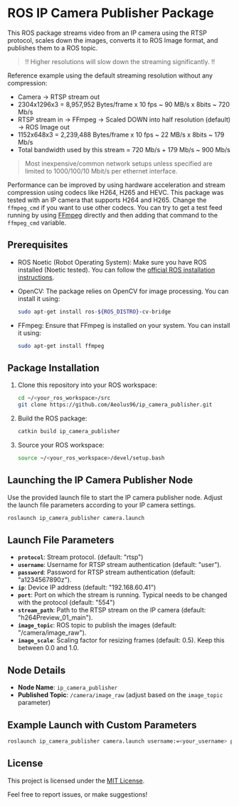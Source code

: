 # ROS IP Camera Publisher Package

This ROS package streams video from an IP camera using the RTSP protocol, scales down the images, converts it to ROS Image format, and publishes them to a ROS topic.

> !! Higher resolutions will slow down the streaming significantly. !!

Reference example using the default streaming resolution without any compression:

- Camera -> RTSP stream out
- 2304x1296x3 = 8,957,952 Bytes/frame x 10 fps ~ 90 MB/s x 8bits ~ 720 Mb/s
- RTSP stream in -> FFmpeg -> Scaled DOWN into half resolution (default) -> ROS Image out
- 1152x648x3 = 2,239,488 Bytes/frame x 10 fps ~ 22 MB/s x 8bits ~ 179 Mb/s
- Total bandwidth used by this stream = 720 Mb/s + 179 Mb/s ~ 900 Mb/s

> Most inexpensive/common network setups unless specified are limited to 1000/100/10 Mbit/s per ethernet interface.

Performance can be improved by using hardware acceleration and stream compression using codecs like H264, H265 and HEVC. This package was tested with an IP camera that supports H264 and H265. Change the `ffmpeg_cmd` if you want to use other codecs. You can try to get a test feed running by using [FFmpeg](https://www.ffmpeg.org/) directly and then adding that command to the `ffmpeg_cmd` variable.

## Prerequisites

- ROS Noetic (Robot Operating System): Make sure you have ROS installed (Noetic tested). You can follow the [official ROS installation instructions](http://wiki.ros.org/ROS/Installation).
- OpenCV: The package relies on OpenCV for image processing. You can install it using:

  ```bash
  sudo apt-get install ros-${ROS_DISTRO}-cv-bridge
  ```

- FFmpeg: Ensure that FFmpeg is installed on your system. You can install it using:

  ```bash
  sudo apt-get install ffmpeg
  ```

## Package Installation

1. Clone this repository into your ROS workspace:

   ```bash
   cd ~/<your_ros_workspace>/src
   git clone https://github.com/Aeolus96/ip_camera_publisher.git
   ```

2. Build the ROS package:

   ```bash
   catkin build ip_camera_publisher
   ```

3. Source your ROS workspace:

   ```bash
   source ~/<your_ros_workspace>/devel/setup.bash
   ```

## Launching the IP Camera Publisher Node

Use the provided launch file to start the IP camera publisher node. Adjust the launch file parameters according to your IP camera settings.

```bash
roslaunch ip_camera_publisher camera.launch
```

## Launch File Parameters

- **`protocol`**: Stream protocol. (default: "rtsp")
- **`username`**: Username for RTSP stream authentication (default: "user").
- **`password`**: Password for RTSP stream authentication (default: "a1234567890z").
- **`ip`**: Device IP address (default: "192.168.60.41")
- **`port`**: Port on which the stream is running. Typical needs to be changed with the protocol (default: "554")
- **`stream_path`**: Path to the RTSP stream on the IP camera (default: "h264Preview_01_main").
- **`image_topic`**: ROS topic to publish the images (default: "/camera/image_raw").
- **`image_scale`**: Scaling factor for resizing frames (default: 0.5). Keep this between 0.0 and 1.0.

## Node Details

- **Node Name**: `ip_camera_publisher`
- **Published Topic**: `/camera/image_raw` (adjust based on the `image_topic` parameter)

## Example Launch with Custom Parameters

```bash
roslaunch ip_camera_publisher camera.launch username:=<your_username> password:=<your_password> ip:=<ip_addr> image_topic:=<your_image_topic> image_scale:=<0.5>
```

## License

This project is licensed under the [MIT License](LICENSE).

Feel free to report issues, or make suggestions!
